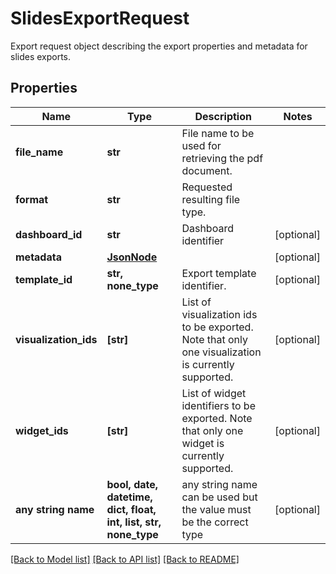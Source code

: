 # SlidesExportRequest

Export request object describing the export properties and metadata for slides exports.

## Properties
Name | Type | Description | Notes
------------ | ------------- | ------------- | -------------
**file_name** | **str** | File name to be used for retrieving the pdf document. | 
**format** | **str** | Requested resulting file type. | 
**dashboard_id** | **str** | Dashboard identifier | [optional] 
**metadata** | [**JsonNode**](JsonNode.md) |  | [optional] 
**template_id** | **str, none_type** | Export template identifier. | [optional] 
**visualization_ids** | **[str]** | List of visualization ids to be exported. Note that only one visualization is currently supported. | [optional] 
**widget_ids** | **[str]** | List of widget identifiers to be exported. Note that only one widget is currently supported. | [optional] 
**any string name** | **bool, date, datetime, dict, float, int, list, str, none_type** | any string name can be used but the value must be the correct type | [optional]

[[Back to Model list]](../README.md#documentation-for-models) [[Back to API list]](../README.md#documentation-for-api-endpoints) [[Back to README]](../README.md)


